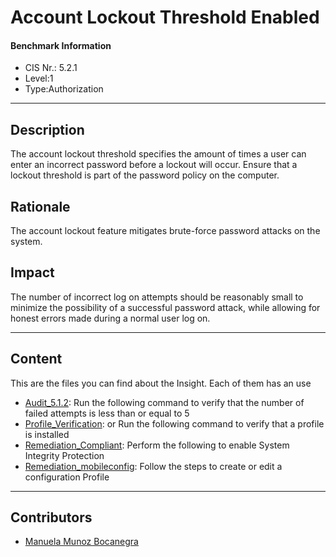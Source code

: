 # Account Lockout Threshold Enabled
#### Benchmark Information
- CIS Nr.: 5.2.1
- Level:1
- Type:Authorization
------------------------
## Description

The account lockout threshold specifies the amount of times a user can enter an incorrect password before a lockout will occur.
Ensure that a lockout threshold is part of the password policy on the computer.

## Rationale

The account lockout feature mitigates brute-force password attacks on the system.

## Impact

The number of incorrect log on attempts should be reasonably small to minimize the possibility of a successful password attack, while allowing for honest errors made during a normal user log on.

---
## Content
This are the files you can find about the Insight. Each of them has an use 
* [Audit_5.1.2](https://github.com/apfelwerk/JamfProtectInsights/blob/main/AuthorizationType/CIS_5.2.1_Account%20Lockout%20Threshold%20Enabled/Audit_5.2.1.sh): Run the following command to verify that the number of failed attempts is less than or equal to 5  
* [Profile_Verification](https://github.com/apfelwerk/JamfProtectInsights/blob/main/AuthorizationType/CIS_5.2.1_Account%20Lockout%20Threshold%20Enabled/Profile_Verification.sh): or Run the following command to verify that a profile is installed
* [Remediation_Compliant](https://github.com/apfelwerk/JamfProtectInsights/blob/main/AuthorizationType/CIS_5.2.1_Account%20Lockout%20Threshold%20Enabled/Remediation_Compliant.sh): Perform the following to enable System Integrity Protection
* [Remediation_mobileconfig](https://github.com/apfelwerk/JamfProtectInsights/blob/main/AuthorizationType/CIS_5.2.1_Account%20Lockout%20Threshold%20Enabled/Remediation_mobileconfig.md): Follow the steps to create or edit a configuration Profile
------------------------------------------------------------------------------------------------------------------------------------------------------------------------------------------------------------------------------------------------------------------------------------------------------------------------------
## Contributors
* [Manuela Munoz Bocanegra](https://github.com/manuelamunoz)



